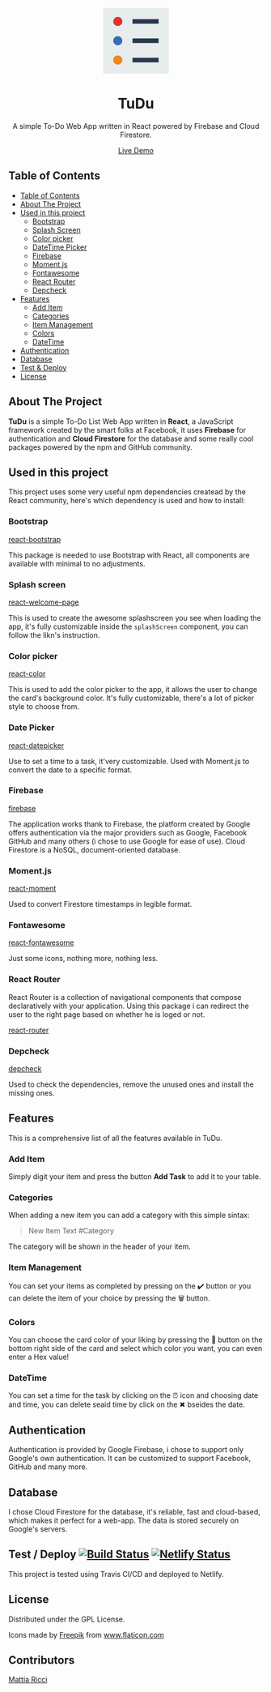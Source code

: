 <!-- PROJECT LOGO -->
  <br />
    <p align="center">
  <a href="https://github.com/tiaringhio/TuDu">
    <img src="src\components\todo.png" alt="Logo" width="130" height="130">
  </a>
  <h1 align="center">TuDu </h1>
  <p align="center">
    A simple To-Do Web App written in React powered by Firebase and Cloud Firestore.
  </p>
  <p align="center">
    <a href="https://tiaringhiotudu.netlify.com/" target="_blank" align="center">Live Demo</a>
  </p>
  
  <!-- TABLE OF CONTENTS -->
  ## Table of Contents
  
  - [Table of Contents](#table-of-contents)
  - [About The Project](#about-the-project)
  - [Used in this project](#used-in-this-project)
    - [Bootstrap](#bootstrap)
    - [Splash Screen](#splash-screen)
    - [Color picker](#color-picker)
    - [DateTime Picker](#date-picker)
    - [Firebase](#firebase)
    - [Moment.js](#moment.js)
    - [Fontawesome](#fontawesome)
    - [React Router](#react-router)
    - [Depcheck](#depcheck)
  - [Features](#features)
    - [Add Item](#add-item)
    - [Categories](#categories)
    - [Item Management](#item-management)
    - [Colors](#colors)
    - [DateTime](#datetime)
  - [Authentication](#authentication)
  - [Database](#database)
  - [Test & Deploy](#test--deploy-)
  - [License](#license)
   <!-- ABOUT THE PROJECT -->

## About The Project

**TuDu** is a simple To-Do List Web App written in **React**, a JavaScript framework created by the smart folks at Facebook, it uses **Firebase** for authentication and **Cloud Firestore** for the database and some really cool packages powered by the npm and GitHub community.

## Used in this project

This project uses some very useful npm dependencies createad by the React community, here's which dependency is used and how to install:

### Bootstrap

[react-bootstrap](https://github.com/react-bootstrap/react-bootstrap)

This package is needed to use Bootstrap with React, all components are available with minimal to no adjustments.

### Splash screen

[react-welcome-page](https://github.com/utarit/react-welcome-page)

This is used to create the awesome splashscreen you see when loading the app, it's fully customizable inside the `splashScreen` component, you can follow the likn's instruction.

### Color picker

[react-color](https://github.com/casesandberg/react-color/)

This is used to add the color picker to the app, it allows the user to change the card's background color. It's fully customizable, there's a lot of picker style to choose from.

### Date Picker

[react-datepicker](https://github.com/Hacker0x01/react-datepicker/)

Use to set a time to a task, it'very customizable. Used with Moment.js to convert the date to a specific format.

### Firebase

[firebase](https://firebase.google.com/)

The application works thank to Firebase, the platform created by Google offers authentication via the major providers such as Google, Facebook GitHub and many others (i chose to use Google for ease of use). Cloud Firestore is a NoSQL, document-oriented database.

### Moment.js

[react-moment](https://github.com/headzoo/react-moment)

Used to convert Firestore timestamps in legible format.

### Fontawesome

[react-fontawesome](https://github.com/FortAwesome/react-fontawesome)

Just some icons, nothing more, nothing less.

### React Router

React Router is a collection of navigational components that compose declaratively with your application. Using this package i can redirect the user to the right page based on whether he is loged or not.

[react-router](https://github.com/ReactTraining/react-router)

### Depcheck

[depcheck](https://github.com/depcheck/depcheck)

Used to check the dependencies, remove the unused ones and install the missing ones.

## Features

This is a comprehensive list of all the features available in TuDu.

### Add Item

Simply digit your item and press the button **Add Task** to add it to your table.

### Categories

When adding a new item you can add a category with this simple sintax:

> New Item Text #Category

The category will be shown in the header of your item.

### Item Management

You can set your items as completed by pressing on the ✔️ button or you can delete the item of your choice by pressing the 🗑️ button.

### Colors

You can choose the card color of your liking by pressing the 🎨 button on the bottom right side of the card and select which color you want, you can even enter a Hex value!

### DateTime

You can set a time for the task by clicking on the ⏰ icon and choosing date and time, you can delete seaid time by click on the ✖ bseides the date.

## Authentication

Authentication is provided by Google Firebase, i chose to support only Google's own authentication. It can be customized to support Facebook, GitHub and many more.

## Database

I chose Cloud Firestore for the database, it's reliable, fast and cloud-based, which makes it perfect for a web-app. The data is stored securely on Google's servers.

## Test / Deploy [![Build Status](https://travis-ci.com/tiaringhio/TuDu.svg?token=4CsoRWc4by6MkvHzh68Q&branch=master)](https://travis-ci.com/tiaringhio/TuDu) [![Netlify Status](https://api.netlify.com/api/v1/badges/806a7370-2aff-429c-9bf6-a0737227fbe4/deploy-status)](https://app.netlify.com/sites/tiaringhiotudu/deploys)

This project is tested using Travis CI/CD and deployed to Netlify.

## License

Distributed under the GPL License.

   <div>Icons made by <a href="https://www.flaticon.com/authors/freepik" title="Freepik">Freepik</a> from <a href="https://www.flaticon.com/" 
   title="Flaticon"> www.flaticon.com</a></div>
   
   <!-- CONTRIBUTORS -->
   ## Contributors

[Mattia Ricci](https://github.com/tiaringhio)
